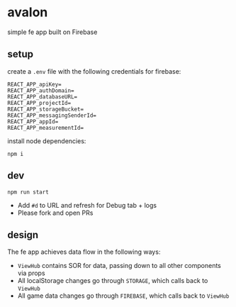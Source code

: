 # avalon

simple fe app built on Firebase

## setup

create a `.env` file with the following credentials for firebase:

```
REACT_APP_apiKey=
REACT_APP_authDomain=
REACT_APP_databaseURL=
REACT_APP_projectId=
REACT_APP_storageBucket=
REACT_APP_messagingSenderId=
REACT_APP_appId=
REACT_APP_measurementId=
```

install node dependencies:

```
npm i
```

## dev

```
npm run start
```

- Add `#d` to URL and refresh for Debug tab + logs
- Please fork and open PRs

## design

The fe app achieves data flow in the following ways:

- `ViewHub` contains SOR for data, passing down to all other components via props
- All localStorage changes go through `STORAGE`, which calls back to `ViewHub`
- All game data changes go through `FIREBASE`, which calls back to `ViewHub`
